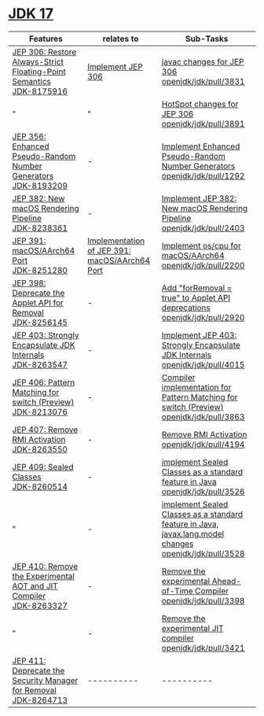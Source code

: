 # [JDK 17](https://openjdk.org/projects/jdk/17/)

| Features | relates to | Sub-Tasks | 
| ---------- | ---------- | ---------- |
| [JEP 306: Restore Always-Strict Floating-Point Semantics](https://openjdk.org/jeps/306) <br/> [JDK-8175916](https://bugs.openjdk.org/browse/JDK-8175916) | [Implement JEP 306](https://bugs.openjdk.org/browse/JDK-8266398) | [javac changes for JEP 306](https://bugs.openjdk.org/browse/JDK-8244146)  <br/> [openjdk/jdk/pull/3831](https://github.com/openjdk/jdk/pull/3831) |
| " | " | [HotSpot changes for JEP 306](https://bugs.openjdk.org/browse/JDK-8266530) <br/> [openjdk/jdk/pull/3891](https://github.com/openjdk/jdk/pull/3891) |
| [JEP 356: Enhanced Pseudo-Random Number Generators](https://openjdk.org/jeps/356) <br/> [JDK-8193209](https://bugs.openjdk.org/browse/JDK-8193209) | - | [Implement Enhanced Pseudo-Random Number Generators](https://bugs.openjdk.org/browse/JDK-8248862) <br/> [openjdk/jdk/pull/1292](https://github.com/openjdk/jdk/pull/1292) |
| [JEP 382: New macOS Rendering Pipeline](https://openjdk.org/jeps/382) <br/> [JDK-8238361](https://bugs.openjdk.org/browse/JDK-8238361) | - | [Implement JEP 382: New macOS Rendering Pipeline](https://bugs.openjdk.org/browse/JDK-8260931) <br/> [openjdk/jdk/pull/2403](https://github.com/openjdk/jdk/pull/2403) |
| [JEP 391: macOS/AArch64 Port](https://openjdk.org/jeps/391) <br/> [JDK-8251280](https://bugs.openjdk.org/browse/JDK-8251280) | [Implementation of JEP 391: macOS/AArch64 Port](https://bugs.openjdk.org/browse/JDK-8253795) | [Implement os/cpu for macOS/AArch64](https://bugs.openjdk.org/browse/JDK-8253819) <br/> [openjdk/jdk/pull/2200](https://github.com/openjdk/jdk/pull/2200) |
| [JEP 398: Deprecate the Applet API for Removal](https://openjdk.org/jeps/398) <br/> [JDK-8256145](https://bugs.openjdk.org/browse/JDK-8256145) | - | [Add "forRemoval = true" to Applet API deprecations](https://bugs.openjdk.org/browse/JDK-8189198) <br/> [openjdk/jdk/pull/2920](https://github.com/openjdk/jdk/pull/2920) |
| [JEP 403: Strongly Encapsulate JDK Internals](https://openjdk.org/jeps/403) <br/> [JDK-8263547](https://bugs.openjdk.org/browse/JDK-8263547) | - | [Implement JEP 403: Strongly Encapsulate JDK Internals](https://bugs.openjdk.org/browse/JDK-8266851) <br/> [openjdk/jdk/pull/4015](https://github.com/openjdk/jdk/pull/4015) |
| [JEP 406: Pattern Matching for switch (Preview)](https://openjdk.org/jeps/406) <br/> [JDK-8213076](https://bugs.openjdk.org/browse/JDK-8213076) | - | [Compiler implementation for Pattern Matching for switch (Preview)](https://bugs.openjdk.org/browse/JDK-8262891) <br/> [openjdk/jdk/pull/3863](https://github.com/openjdk/jdk/pull/3863) |
| [JEP 407: Remove RMI Activation](https://openjdk.org/jeps/407) <br/> [JDK-8263550](https://bugs.openjdk.org/browse/JDK-8263550) | - | [Remove RMI Activation](https://bugs.openjdk.org/browse/JDK-8267123) <br/> [openjdk/jdk/pull/4194](https://github.com/openjdk/jdk/pull/4194) |
| [JEP 409: Sealed Classes](https://openjdk.org/jeps/409) <br/> [JDK-8260514](https://bugs.openjdk.org/browse/JDK-8260514) | - | [implement Sealed Classes as a standard feature in Java](https://bugs.openjdk.org/browse/JDK-8260517) <br/> [openjdk/jdk/pull/3526](https://github.com/openjdk/jdk/pull/3526) |
| " | - | [implement Sealed Classes as a standard feature in Java, javax.lang.model changes](https://bugs.openjdk.org/browse/JDK-8265319) <br/> [openjdk/jdk/pull/3528](https://github.com/openjdk/jdk/pull/3528) |
| [JEP 410: Remove the Experimental AOT and JIT Compiler](https://openjdk.org/jeps/410) <br/> [JDK-8263327](https://bugs.openjdk.org/browse/JDK-8263327) | - | [Remove the experimental Ahead-of-Time Compiler](https://bugs.openjdk.org/browse/JDK-8264805) <br/> [openjdk/jdk/pull/3398](https://github.com/openjdk/jdk/pull/3398) |
| " | - | [Remove the experimental JIT compiler](https://bugs.openjdk.org/browse/JDK-8264806) <br/> [openjdk/jdk/pull/3421](https://github.com/openjdk/jdk/pull/3421) |
| [JEP 411: Deprecate the Security Manager for Removal](https://openjdk.org/jeps/411) <br/> [JDK-8264713](https://bugs.openjdk.org/browse/JDK-8264713) | ---------- | ---------- |
